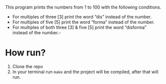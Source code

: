 This program prints the numbers from 1 to 100 with the following conditions.
- For multiples of three [3] print the word “dis” instead of the number.
- For multiples of five [5] print the word “forma” instead of the number.
- For multiples of both three [3] & five [5] print the word “disforma” instead of the number.-

# How run?

1. Clone the repo
2. In your terminal run `make` and the project will be compiled, after that will run.
